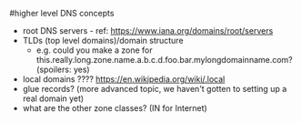 #higher level DNS concepts
- root DNS servers - ref: https://www.iana.org/domains/root/servers
- TLDs (top level domains)/domain structure
  - e.g. could you make a zone for this.really.long.zone.name.a.b.c.d.foo.bar.mylongdomainname.com? (spoilers: yes)
- local domains ???? https://en.wikipedia.org/wiki/.local
- glue records? (more advanced topic, we haven't gotten to setting up a real domain yet)
- what are the other zone classes? (IN for Internet)
